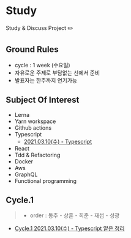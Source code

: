 # Study

Study & Discuss Project ✏️

## Ground Rules
- cycle : 1 week (수요일)
- 자유로운 주제로 부담없는 선에서 준비
- 발표자는 한주까지 연기가능

## Subject Of Interest
- Lerna
- Yarn workspace
- Github actions
- Typescript
  - [2021.03.10(수) - Typescript](cycle-1/study-1-typescript.md)
- React
- Tdd & Refactoring
- Docker
- Aws
- GraphQL
- Functional programming

## Cycle.1
> - order : 동주 - 상훈 - 희준 - 재섭 - 성광
- [Cycle.1 2021.03.10(수) - Typescript 얕은 정리](cycle-1/study-1-typescript.md)
